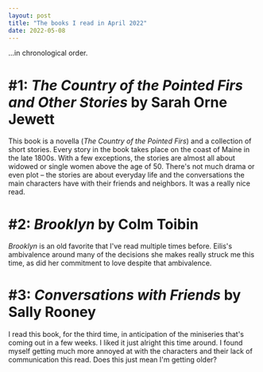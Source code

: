 ```yaml
---
layout: post
title: "The books I read in April 2022"
date: 2022-05-08
---
```


...in chronological order.

# #1: *The Country of the Pointed Firs and Other Stories* by Sarah Orne Jewett

This book is a novella (*The Country of the Pointed Firs*) and a collection of short stories. Every story in the book takes place on the coast of Maine in the late 1800s. With a few exceptions, the stories are almost all about widowed or single women above the age of 50. There's not much drama or even plot – the stories are about everyday life and the conversations the main characters have with their friends and neighbors. It was a really nice read.

# #2: *Brooklyn* by Colm Toibin

*Brooklyn* is an old favorite that I've read multiple times before. Eilis's ambivalence around many of the decisions she makes really struck me this time, as did her commitment to love despite that ambivalence.

# #3: *Conversations with Friends* by Sally Rooney

I read this book, for the third time, in anticipation of the miniseries that's coming out in a few weeks. I liked it just alright this time around. I found myself getting much more annoyed at with the characters and their lack of communication this read. Does this just mean I'm getting older?

<script data-goatcounter="https://dlog.goatcounter.com/count"
        async src="//gc.zgo.at/count.js"></script>